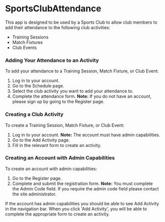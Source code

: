 # SportsClubAttendance
This app is designed to be used by a Sports Club to allow club members to add their attendance to the following club activities:
- Training Sessions
- Match Fixtures
- Club Events

### Adding Your Attendance to an Activity
To add your attendance to a Training Session, Match Fixture, or Club Event:
1. Log in to your account.
2. Go to the Schedule page.
3. Select the club activity you want to add your attendance to.
4. Complete the attendance form.
**Note:** If you do not have an account, please sign up by going to the Register page.

### Creating a Club Activity
To create a Training Session, Match Fixture, or Club Event:

1. Log in to your account.
**Note:** The account must have admin capabilities.
2. Go to the Add Activity page.
3. Fill in the relevant form to create an activity.

### Creating an Account with Admin Capabilities
To create an account with admin capabilities:
1. Go to the Register page.
2. Complete and submit the registration form.
**Note:** You must complete the Admin Code field. If you require the admin code field please contact the site administrator.

If the account has admin capabilities you should be able to see Add Activity in the navigation bar. When you click 'Add Activity', you will be able to complete the appropriate form to create an activity.
